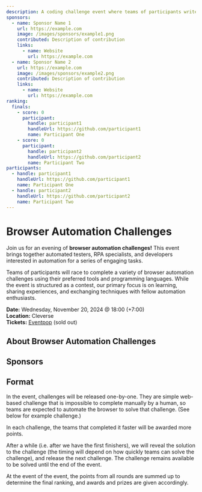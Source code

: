 ```yaml
---
description: A coding challenge event where teams of participants write browser automation scripts to solve puzzles and complete tasks efficiently.
sponsors:
  - name: Sponsor Name 1
    url: https://example.com
    image: /images/sponsors/example1.png
    contributed: Description of contribution
    links:
      - name: Website
        url: https://example.com
  - name: Sponsor Name 2
    url: https://example.com
    image: /images/sponsors/example2.png
    contributed: Description of contribution
    links:
      - name: Website
        url: https://example.com
ranking:
  finals:
    - score: 0
      participant:
        handle: participant1
        handleUrl: https://github.com/participant1
        name: Participant One
    - score: 0
      participant:
        handle: participant2
        handleUrl: https://github.com/participant2
        name: Participant Two
participants:
  - handle: participant1
    handleUrl: https://github.com/participant1
    name: Participant One
  - handle: participant2
    handleUrl: https://github.com/participant2
    name: Participant Two
---
```


# Browser Automation Challenges

Join us for an evening of **browser automation challenges!** This event brings together automated testers, RPA specialists, and developers interested in automation for a series of engaging tasks.

Teams of participants will race to complete a variety of browser automation challenges using their preferred tools and programming languages. While the event is structured as a contest, our primary focus is on learning, sharing experiences, and exchanging techniques with fellow automation enthusiasts.

**Date:** Wednesday, November 20, 2024 @ 18:00 (+7:00) \
**Location:** Cleverse \
**Tickets:** [Eventpop](https://eventpop.me/e/62035) (sold out)

## About Browser Automation Challenges

## Sponsors

<SponsorList />

## Format

In the event, challenges will be released one-by-one. They are simple web-based challenge that is impossible to complete manually by a human, so teams are expected to automate the browser to solve that challenge. (See below for example challenge.)

In each challenge, the teams that completed it faster will be awarded more points.

After a while (i.e. after we have the first finishers), we will reveal the solution to the challenge (the timing will depend on how quickly teams can solve the challenge), and release the next challenge. The challenge remains available to be solved until the end of the event.

At the event of the event, the points from all rounds are summed up to determine the final ranking, and awards and prizes are given accordingly.
